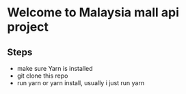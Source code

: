 # Welcome to Malaysia mall api project

## Steps

- make sure Yarn is installed
- git clone this repo
- run yarn or yarn install, usually i just run yarn